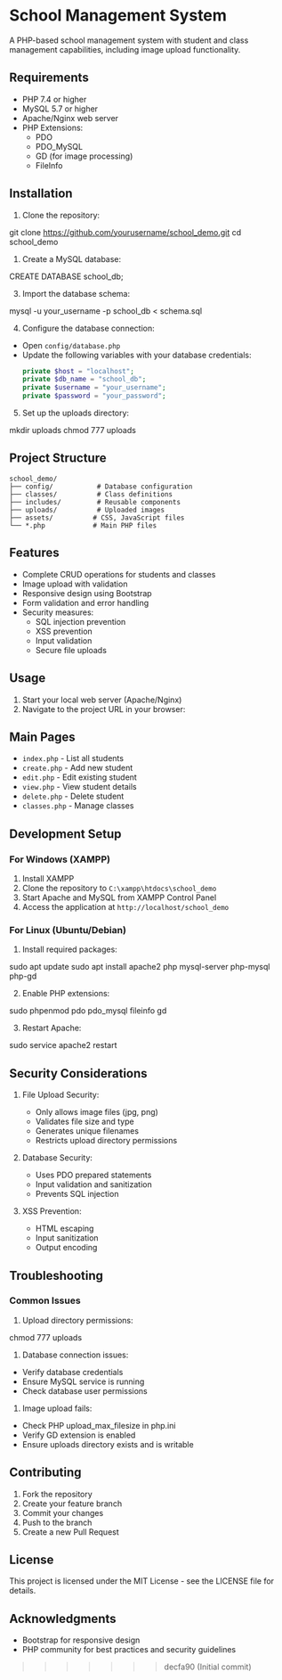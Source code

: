 
# School Management System

A PHP-based school management system with student and class management capabilities, including image upload functionality.

## Requirements

- PHP 7.4 or higher
- MySQL 5.7 or higher
- Apache/Nginx web server
- PHP Extensions:
  - PDO
  - PDO_MySQL
  - GD (for image processing)
  - FileInfo

## Installation

1. Clone the repository:
   
git clone https://github.com/yourusername/school_demo.git
cd school_demo

1. Create a MySQL database:

CREATE DATABASE school_db;

3. Import the database schema:

mysql -u your_username -p school_db < schema.sql

4. Configure the database connection:
- Open `config/database.php`
- Update the following variables with your database credentials:
  ```php
  private $host = "localhost";
  private $db_name = "school_db";
  private $username = "your_username";
  private $password = "your_password";

5. Set up the uploads directory:

mkdir uploads
chmod 777 uploads


## Project Structure

```
school_demo/
├── config/           # Database configuration
├── classes/          # Class definitions
├── includes/         # Reusable components
├── uploads/          # Uploaded images
├── assets/          # CSS, JavaScript files
└── *.php            # Main PHP files
```

## Features

- Complete CRUD operations for students and classes
- Image upload with validation
- Responsive design using Bootstrap
- Form validation and error handling
- Security measures:
  - SQL injection prevention
  - XSS prevention
  - Input validation
  - Secure file uploads

## Usage

1. Start your local web server (Apache/Nginx)
2. Navigate to the project URL in your browser:


## Main Pages

- `index.php` - List all students
- `create.php` - Add new student
- `edit.php` - Edit existing student
- `view.php` - View student details
- `delete.php` - Delete student
- `classes.php` - Manage classes

## Development Setup

### For Windows (XAMPP)

1. Install XAMPP
2. Clone the repository to `C:\xampp\htdocs\school_demo`
3. Start Apache and MySQL from XAMPP Control Panel
4. Access the application at `http://localhost/school_demo`

### For Linux (Ubuntu/Debian)

1. Install required packages:

sudo apt update
sudo apt install apache2 php mysql-server php-mysql php-gd

2. Enable PHP extensions:

sudo phpenmod pdo pdo_mysql fileinfo gd

3. Restart Apache:

sudo service apache2 restart

## Security Considerations

1. File Upload Security:
   - Only allows image files (jpg, png)
   - Validates file size and type
   - Generates unique filenames
   - Restricts upload directory permissions

2. Database Security:
   - Uses PDO prepared statements
   - Input validation and sanitization
   - Prevents SQL injection

3. XSS Prevention:
   - HTML escaping
   - Input sanitization
   - Output encoding

## Troubleshooting

### Common Issues

1. Upload directory permissions:
   
chmod 777 uploads

1. Database connection issues:
- Verify database credentials
- Ensure MySQL service is running
- Check database user permissions

1. Image upload fails:
- Check PHP upload_max_filesize in php.ini
- Verify GD extension is enabled
- Ensure uploads directory exists and is writable

## Contributing

1. Fork the repository
2. Create your feature branch
3. Commit your changes
4. Push to the branch
5. Create a new Pull Request

## License

This project is licensed under the MIT License - see the LICENSE file for details.

## Acknowledgments

- Bootstrap for responsive design
- PHP community for best practices and security guidelines
  
>>>>>>> decfa90 (Initial commit)
